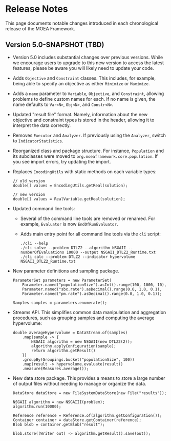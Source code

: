 # Release Notes

This page documents notable changes introduced in each chronological release of the MOEA Framework.

## Version 5.0-SNAPSHOT (TBD)

  * Version 5.0 includes substantial changes over previous versions.  While we encourage users to upgrade to this new
    version to access the latest features, please be aware you will likely need to update your code.
  
  * Adds `Objective` and `Constraint` classes.  This includes, for example, being able to specify an objective as either
    `Minimize` or `Maximize`.
    
  * Adds a `name` parameter to `Variable`, `Objective`, and `Constraint`, allowing problems to define custom names for
    each.  If no name is given, the name defaults to `Var<N>`, `Obj<N>`, and `Constr<N>`.
    
  * Updated "result file" format.  Namely, information about the new objective and constraint types is stored in the
    header, allowing it to interpret the data correctly.
    
  * Removes `Executor` and `Analyzer`.  If previously using the `Analyzer`, switch to `IndicatorStatistics`.
  
  * Reorganized class and package structure.  For instance, `Population` and its subclasses were moved to
    `org.moeaframework.core.population`.  If you see import errors, try updating the import.
    
  * Replaces `EncodingUtils` with static methods on each variable types:
    ```
    // old version
    double[] values = EncodingUtils.getReal(solution);
    
    // new version
    double[] values = RealVariable.getReal(solution);
    ```
    
  * Updated command line tools:
  
    * Several of the command line tools are removed or renamed.  For example, `Evaluator` is now `EndOfRunEvaluator`.
    
    * Adds main entry point for all command line tools via the `cli` script:
      ```
      ./cli --help
      ./cli solve --problem DTLZ2 --algorithm NSGAII --numberOfEvaluations 10000 --output NSGAII_DTLZ2_Runtime.txt
      ./cli calc --problem DTLZ2 --indicator hypervolume NSGAII_DTLZ2_Runtime.txt
      ```
       
  * New parameter definitions and sampling package.  
    ```
    ParameterSet parameters = new ParameterSet(
        Parameter.named("populationSize").asInt().range(100, 1000, 10),
        Parameter.named("sbx.rate").asDecimal().range(0.0, 1.0, 0.1),
        Parameter.named("pm.rate").asDecimal().range(0.0, 1.0, 0.1));
    
    Samples samples = parameters.enumerate();
    ```
    
  * Streams API.  This simplifies common data manipulation and aggregation procedures, such as grouping samples and
    computing the average hypervolume:
    ```
    double averageHypervolume = DataStream.of(samples)
        .map(sample -> {
            NSGAII algorithm = new NSGAII(new DTLZ2(2));
            algorithm.applyConfiguration(sample);
            return algorithm.getResult()
        })
        .groupBy(Groupings.bucket("populationSize", 100))
        .map(result -> hypervolume.evaluate(result))
        .measure(Measures.average());
    ```
  
  * New data store package.  This provides a means to store a large number of output files without needing to manage
    or organize the data.
    ```
    DataStore dataStore = new FileSystemDataStore(new File("results"));
    
    NSGAII algorithm = new NSGAIII(problem);
	algorithm.run(10000);
    	
    Reference reference = Reference.of(algorithm.getConfiguration());
    Container container = dataStore.getContainer(reference);
    Blob blob = container.getBlob("result");
    
    blob.store((Writer out) -> algorithm.getResult().save(out));
    ```
 
